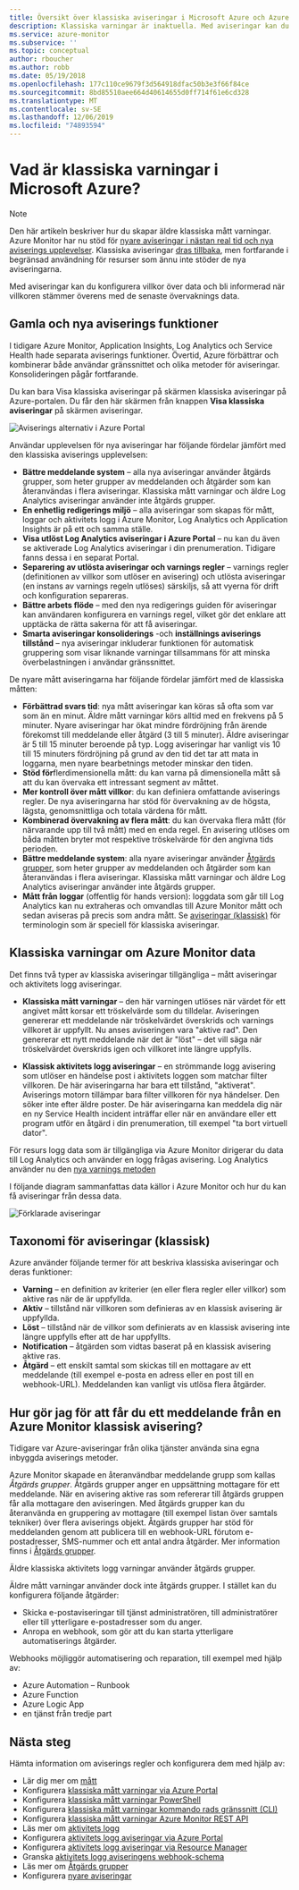 ```yaml
---
title: Översikt över klassiska aviseringar i Microsoft Azure och Azure Monitor
description: Klassiska varningar är inaktuella. Med aviseringar kan du övervaka Azures resurs mått, händelser eller loggar och meddelas när ett villkor som du anger är uppfyllt.
ms.service: azure-monitor
ms.subservice: ''
ms.topic: conceptual
author: rboucher
ms.author: robb
ms.date: 05/19/2018
ms.openlocfilehash: 177c110ce9679f3d564918dfac50b3e3f66f84ce
ms.sourcegitcommit: 8bd85510aee664d40614655d0ff714f61e6cd328
ms.translationtype: MT
ms.contentlocale: sv-SE
ms.lasthandoff: 12/06/2019
ms.locfileid: "74893594"
---
```

# <a name="what-are-classic-alerts-in-microsoft-azure"></a>Vad är klassiska varningar i Microsoft Azure?

> [!NOTE]
> Den här artikeln beskriver hur du skapar äldre klassiska mått varningar. Azure Monitor har nu stöd för [nyare aviseringar i nästan real tid och nya aviserings upplevelser](../../azure-monitor/platform/alerts-overview.md). Klassiska aviseringar [dras tillbaka](https://docs.microsoft.com/azure/azure-monitor/platform/monitoring-classic-retirement), men fortfarande i begränsad användning för resurser som ännu inte stöder de nya aviseringarna. 
>

Med aviseringar kan du konfigurera villkor över data och bli informerad när villkoren stämmer överens med de senaste övervaknings data.

## <a name="old-and-new-alerting-capabilities"></a>Gamla och nya aviserings funktioner

I tidigare Azure Monitor, Application Insights, Log Analytics och Service Health hade separata aviserings funktioner. Övertid, Azure förbättrar och kombinerar både användar gränssnittet och olika metoder för aviseringar. Konsolideringen pågår fortfarande.

Du kan bara Visa klassiska aviseringar på skärmen klassiska aviseringar på Azure-portalen. Du får den här skärmen från knappen **Visa klassiska aviseringar** på skärmen aviseringar. 

 ![Aviserings alternativ i Azure Portal](media/alerts-classic.overview/monitor-alert-screen2.png)

Användar upplevelsen för nya aviseringar har följande fördelar jämfört med den klassiska aviserings upplevelsen:
-   **Bättre meddelande system** – alla nya aviseringar använder åtgärds grupper, som heter grupper av meddelanden och åtgärder som kan återanvändas i flera aviseringar. Klassiska mått varningar och äldre Log Analytics aviseringar använder inte åtgärds grupper.
-   **En enhetlig redigerings miljö** – alla aviseringar som skapas för mått, loggar och aktivitets logg i Azure Monitor, Log Analytics och Application Insights är på ett och samma ställe.
-   **Visa utlöst Log Analytics aviseringar i Azure Portal** – nu kan du även se aktiverade Log Analytics aviseringar i din prenumeration. Tidigare fanns dessa i en separat Portal.
-   **Separering av utlösta aviseringar och varnings regler** – varnings regler (definitionen av villkor som utlöser en avisering) och utlösta aviseringar (en instans av varnings regeln utlöses) särskiljs, så att vyerna för drift och konfiguration separeras.
-   **Bättre arbets flöde** – med den nya redigerings guiden för aviseringar kan användaren konfigurera en varnings regel, vilket gör det enklare att upptäcka de rätta sakerna för att få aviseringar.
-   **Smarta aviseringar konsoliderings** -och **inställnings aviserings tillstånd** – nya aviseringar inkluderar funktionen för automatisk gruppering som visar liknande varningar tillsammans för att minska överbelastningen i användar gränssnittet. 

De nyare mått aviseringarna har följande fördelar jämfört med de klassiska måtten:
-   **Förbättrad svars tid**: nya mått aviseringar kan köras så ofta som var som än en minut. Äldre mått varningar körs alltid med en frekvens på 5 minuter. Nyare aviseringar har ökat mindre fördröjning från ärende förekomst till meddelande eller åtgärd (3 till 5 minuter). Äldre aviseringar är 5 till 15 minuter beroende på typ.  Logg aviseringar har vanligt vis 10 till 15 minuters fördröjning på grund av den tid det tar att mata in loggarna, men nyare bearbetnings metoder minskar den tiden. 
-   **Stöd för**flerdimensionella mått: du kan varna på dimensionella mått så att du kan övervaka ett intressant segment av måttet.
-   **Mer kontroll över mått villkor**: du kan definiera omfattande aviserings regler. De nya aviseringarna har stöd för övervakning av de högsta, lägsta, genomsnittliga och totala värdena för mått.
-   **Kombinerad övervakning av flera mått**: du kan övervaka flera mått (för närvarande upp till två mått) med en enda regel. En avisering utlöses om båda måtten bryter mot respektive tröskelvärde för den angivna tids perioden.
-   **Bättre meddelande system**: alla nyare aviseringar använder [Åtgärds grupper](../../azure-monitor/platform/action-groups.md), som heter grupper av meddelanden och åtgärder som kan återanvändas i flera aviseringar.  Klassiska mått varningar och äldre Log Analytics aviseringar använder inte åtgärds grupper. 
-   **Mått från loggar** (offentlig för hands version): loggdata som går till Log Analytics kan nu extraheras och omvandlas till Azure Monitor mått och sedan aviseras på precis som andra mått. Se [aviseringar (klassisk)](alerts-classic.overview.md) för terminologin som är speciell för klassiska aviseringar. 


## <a name="classic-alerts-on-azure-monitor-data"></a>Klassiska varningar om Azure Monitor data
Det finns två typer av klassiska aviseringar tillgängliga – mått aviseringar och aktivitets logg aviseringar.

* **Klassiska mått varningar** – den här varningen utlöses när värdet för ett angivet mått korsar ett tröskelvärde som du tilldelar. Aviseringen genererar ett meddelande när tröskelvärdet överskrids och varnings villkoret är uppfyllt. Nu anses aviseringen vara "aktive rad". Den genererar ett nytt meddelande när det är "löst" – det vill säga när tröskelvärdet överskrids igen och villkoret inte längre uppfylls.

* **Klassisk aktivitets logg aviseringar** – en strömmande logg avisering som utlöser en händelse post i aktivitets loggen som matchar filter villkoren. De här aviseringarna har bara ett tillstånd, "aktiverat". Aviserings motorn tillämpar bara filter villkoren för nya händelser. Den söker inte efter äldre poster. De här aviseringarna kan meddela dig när en ny Service Health incident inträffar eller när en användare eller ett program utför en åtgärd i din prenumeration, till exempel "ta bort virtuell dator".

För resurs logg data som är tillgängliga via Azure Monitor dirigerar du data till Log Analytics och använder en logg frågas avisering. Log Analytics använder nu den [nya varnings metoden](../../azure-monitor/platform/alerts-overview.md) 

I följande diagram sammanfattas data källor i Azure Monitor och hur du kan få aviseringar från dessa data.

![Förklarade aviseringar](media/alerts-classic.overview/Alerts_Overview_Resource_v5.png)

## <a name="taxonomy-of-alerts-classic"></a>Taxonomi för aviseringar (klassisk)
Azure använder följande termer för att beskriva klassiska aviseringar och deras funktioner:
* **Varning** – en definition av kriterier (en eller flera regler eller villkor) som aktive ras när de är uppfyllda.
* **Aktiv** – tillstånd när villkoren som definieras av en klassisk avisering är uppfyllda.
* **Löst** – tillstånd när de villkor som definierats av en klassisk avisering inte längre uppfylls efter att de har uppfyllts.
* **Notification** – åtgärden som vidtas baserat på en klassisk avisering aktive ras.
* **Åtgärd** – ett enskilt samtal som skickas till en mottagare av ett meddelande (till exempel e-posta en adress eller en post till en webhook-URL). Meddelanden kan vanligt vis utlösa flera åtgärder.

## <a name="how-do-i-receive-a-notification-from-an-azure-monitor-classic-alert"></a>Hur gör jag för att får du ett meddelande från en Azure Monitor klassisk avisering?
Tidigare var Azure-aviseringar från olika tjänster använda sina egna inbyggda aviserings metoder. 

Azure Monitor skapade en återanvändbar meddelande grupp som kallas *Åtgärds grupper*. Åtgärds grupper anger en uppsättning mottagare för ett meddelande. När en avisering aktive ras som refererar till åtgärds gruppen får alla mottagare den aviseringen. Med åtgärds grupper kan du återanvända en gruppering av mottagare (till exempel listan över samtals tekniker) över flera aviserings objekt. Åtgärds grupper har stöd för meddelanden genom att publicera till en webhook-URL förutom e-postadresser, SMS-nummer och ett antal andra åtgärder.  Mer information finns i [Åtgärds grupper](../../azure-monitor/platform/action-groups.md). 

Äldre klassiska aktivitets logg varningar använder åtgärds grupper.

Äldre mått varningar använder dock inte åtgärds grupper. I stället kan du konfigurera följande åtgärder: 
- Skicka e-postaviseringar till tjänst administratören, till administratörer eller till ytterligare e-postadresser som du anger.
- Anropa en webhook, som gör att du kan starta ytterligare automatiserings åtgärder.

Webhooks möjliggör automatisering och reparation, till exempel med hjälp av:
- Azure Automation – Runbook
- Azure Function
- Azure Logic App
- en tjänst från tredje part

## <a name="next-steps"></a>Nästa steg
Hämta information om aviserings regler och konfigurera dem med hjälp av:

* Lär dig mer om [mått](data-platform.md)
* Konfigurera [klassiska mått varningar via Azure Portal](alerts-classic-portal.md)
* Konfigurera [klassiska mått varningar PowerShell](alerts-classic-portal.md)
* Konfigurera [klassiska mått varningar kommando rads gränssnitt (CLI)](alerts-classic-portal.md)
* Konfigurera [klassiska mått varningar Azure Monitor REST API](https://msdn.microsoft.com/library/azure/dn931945.aspx)
* Läs mer om [aktivitets logg](activity-logs-overview.md)
* Konfigurera [aktivitets logg aviseringar via Azure Portal](activity-log-alerts.md)
* Konfigurera [aktivitets logg aviseringar via Resource Manager](alerts-activity-log.md)
* Granska [aktivitets logg aviseringens webhook-schema](activity-log-alerts-webhook.md)
* Läs mer om [Åtgärds grupper](action-groups.md)
* Konfigurera [nyare aviseringar](alerts-metric.md)
